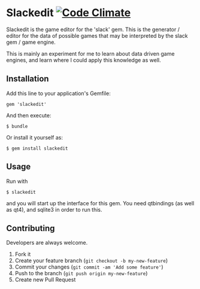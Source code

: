 # Slackedit [![Code Climate](https://codeclimate.com/github/psyomn/slackedit.png)](https://codeclimate.com/github/psyomn/slackedit)

Slackedit is the game editor for the 'slack' gem. This is the generator / 
editor for the data of possible games that may be interpreted by the slack gem
/ game engine.

This is mainly an experiment for me to learn about data driven game engines,
and learn where I could apply this knowledge as well.

## Installation

Add this line to your application's Gemfile:

    gem 'slackedit'

And then execute:

    $ bundle

Or install it yourself as:

    $ gem install slackedit

## Usage

Run with

    $ slackedit

and you will start up the interface for this gem. You need qtbindings (as well
as qt4), and sqlite3 in order to run this.

## Contributing

Developers are always welcome.

1. Fork it
2. Create your feature branch (`git checkout -b my-new-feature`)
3. Commit your changes (`git commit -am 'Add some feature'`)
4. Push to the branch (`git push origin my-new-feature`)
5. Create new Pull Request

